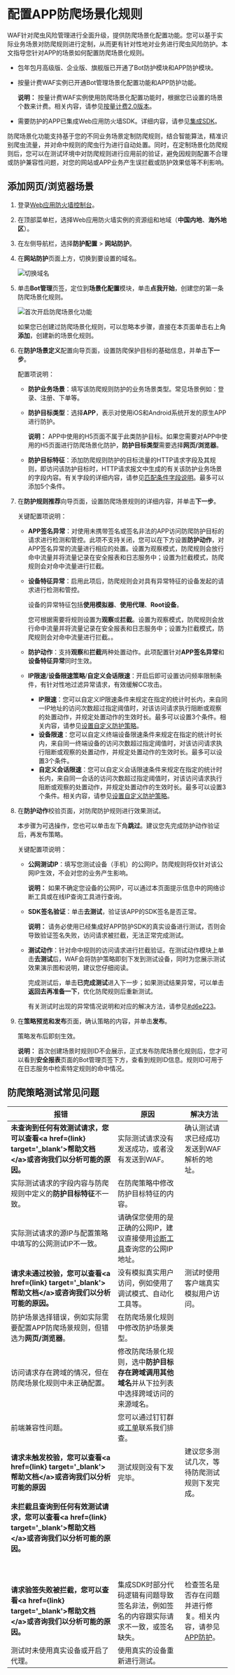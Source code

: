 # 配置APP防爬场景化规则

WAF针对爬虫风险管理进行全面升级，提供防爬场景化配置功能。您可以基于实际业务场景对防爬规则进行定制，从而更有针对性地对业务进行爬虫风险防护。本文指导您针对APP的场景如何配置防爬场景化规则。

-   包年包月高级版、企业版、旗舰版已开通了Bot防护模块和APP防护模块。
-   按量计费WAF实例已开通Bot管理场景化配置功能和APP防护功能。

    **说明：** 按量计费WAF实例使用防爬场景化配置功能时，根据您已设置的场景个数来计费。相关内容，请参见[按量计费2.0版本](/cn.zh-CN/计费与开通服务/按量计费2.0版本.md)。

-   需要防护的APP已集成Web应用防火墙SDK。详细内容，请参见[集成SDK](/cn.zh-CN/网站防护配置/Bot管理/App防护/概述.md)。

防爬场景化功能支持基于您的不同业务场景定制防爬规则，结合智能算法，精准识别爬虫流量，并对命中规则的爬虫行为进行自动处置。同时，在定制场景化防爬规则后，您可以在测试环境中对防爬规则进行应用前的验证，避免因规则配置不合理或防护兼容性问题，对您的网站或APP业务产生误拦截或防护效果低等不利影响。

## 添加网页/浏览器场景

1.  登录[Web应用防火墙控制台](https://yundun.console.aliyun.com/?p=waf)。

2.  在顶部菜单栏，选择Web应用防火墙实例的资源组和地域（**中国内地**、**海外地区**）。

3.  在左侧导航栏，选择**防护配置** \> **网站防护**。

4.  在**网站防护**页面上方，切换到要设置的域名。

    ![切换域名](https://static-aliyun-doc.oss-accelerate.aliyuncs.com/assets/img/zh-CN/1924559951/p77231.png)

5.  单击**Bot管理**页签，定位到**场景化配置**模块，单击**点我开始**，创建您的第一条防爬场景化规则。

    ![首次开启防爬场景化功能](https://static-aliyun-doc.oss-accelerate.aliyuncs.com/assets/img/zh-CN/0790371161/p231714.png)

    如果您已创建过防爬场景化规则，可以忽略本步骤，直接在本页面单击右上角**添加**，创建新的场景化规则。

6.  在**防护场景定义**配置向导页面，设置防爬保护目标的基础信息，并单击**下一步**。

    配置项说明：

    -   **防护业务场景**：填写该防爬规则防护的业务场景类型。常见场景例如：登录、注册、下单等。
    -   **防护目标类型**：选择**APP**，表示对使用iOS和Android系统开发的原生APP进行防护。

        **说明：** APP中使用的H5页面不属于此类防护目标。如果您需要对APP中使用的H5页面进行防爬场景化防护，**防护目标类型**需要选择**网页/浏览器**。

    -   **防护目标特征**：添加防爬规则防护的目标流量的HTTP请求字段及其规则，即访问该防护目标时，HTTP请求报文中生成的有关该防护业务场景的字段内容。有关字段的详细内容，请参见[匹配条件字段说明](/cn.zh-CN/网站防护配置/匹配条件字段说明.md)。最多可以添加5个条件。
7.  在**防护规则推荐**向导页面，设置防爬场景规则的详细内容，并单击**下一步**。

    关键配置项说明：

    -   **APP签名异常**：对使用未携带签名或签名非法的APP访问防爬防护目标的请求进行检测和管控。此项不支持关闭，您可以在下方设置**防护动作**，对APP签名异常的流量进行相应的处置。设置为观察模式，防爬规则会放行命中流量并将流量记录在安全报表和日志服务中；设置为拦截模式，防爬规则会对命中流量进行拦截。
    -   **设备特征异常**：启用此项后，防爬规则会对具有异常特征的设备发起的请求进行检测和管控。

        设备的异常特征包括**使用模拟器**、**使用代理**、**Root设备**。

        您可根据需要将规则设置为**观察**或**拦截**。设置为观察模式，防爬规则会放行命中流量并将流量记录在安全报表和日志服务中；设置为拦截模式，防爬规则会对命中流量进行拦截。。

    -   **防护动作**：支持**观察**和**拦截**两种处置动作。此项配置针对**APP签名异常**和**设备特征异常**同时生效。
    -   **IP限速**/**设备限速策略**/**自定义会话限速**：开启后即可设置访问频率限制条件，有针对性地过滤异常请求，有效缓解CC攻击。
        -   **IP限速**：您可以自定义IP限速条件来规定在指定的统计时长内，来自同一IP地址的访问次数超过指定阈值时，对该访问请求执行阻断或观察的处置动作，并规定处置动作的生效时长。最多可以设置3个条件。相关内容，请参见[设置自定义防护策略](/cn.zh-CN/网站防护配置/访问控制/限流/设置自定义防护策略.md)。
        -   **设备限速**：您可以自定义终端设备限速条件来规定在指定的统计时长内，来自同一终端设备的访问次数超过指定阈值时，对该访问请求执行阻断或观察的处置动作，并规定处置动作的生效时长。最多可以设置3个条件。
        -   **自定义会话限速**：您可以自定义会话限速条件来规定在指定的统计时长内，来自同一会话的访问次数超过指定阈值时，对该访问请求执行阻断或观察的处置动作，并规定处置动作的生效时长。最多可以设置3个条件。相关内容，请参见[设置自定义防护策略](/cn.zh-CN/网站防护配置/访问控制/限流/设置自定义防护策略.md)。
8.  在**防护动作**校验页面，对防爬防护规则进行效果测试。

    本步骤为可选操作，您也可以单击左下角**跳过**。建议您先完成防护动作验证后，再发布策略。

    关键配置项说明：

    -   **公网测试IP**：填写您测试设备（手机）的公网IP。防爬规则将仅针对该公网IP生效，不会对您的业务产生影响。

        **说明：** 如果不确定您设备的公网IP，可以通过本页面提示信息中的网络诊断工具或在线IP查询工具进行查询。

    -   **SDK签名验证**：单击**去测试**，验证该APP的SDK签名是否正常。

        **说明：** 请务必使用已经集成好APP防护SDK的真实设备进行测试，否则会导致验证签名失败，访问请求被拦截，无法正常完成测试。

    -   **测试动作**：针对命中规则的访问请求进行拦截验证。在测试动作模块上单击**去测试**后，WAF会将防护策略即刻下发到测试设备，同时为您展示测试效果演示图和说明，建议您仔细阅读。

        完成测试后，单击**已完成测试**进入下一步；如果测试结果异常，可以单击**返回去再准备一下**，优化防爬规则后重新测试。

        有关测试时出现的异常情况说明和对应的解决方法，请参见[\#d6e223](#d6e223)。

9.  在**策略预览和发布**页面，确认策略的内容，并单击**发布**。

    策略发布后即刻生效。

    **说明：** 首次创建场景时规则ID不会展示，正式发布防爬场景化规则后，您才可以看到**安全报表**页面的Bot管理页签下方，查看到规则ID信息。规则ID可用于在日志服务中检索特定规则的命中情况。


## 防爬策略测试常见问题

|报错|原因|解决方法|
|--|--|----|
|**未查询到任何有效测试请求，您可以查看<a href=\{link\} target='\_blank'\>帮助文档</a\>或咨询我们以分析可能的原因。**|实际测试请求没有发送成功，或者没有发送到WAF。|确认测试请求已经成功发送到WAF解析的地址。|
|实际测试请求的字段内容与防爬规则中定义的**防护目标特征**不一致。|在防爬策略中修改防护目标特征的内容。|
|实际测试请求的源IP与配置策略中填写的公网测试IP不一致。|请确保您使用的是正确的公网IP，建议直接使用[诊断工具](https://cdn.dns-detect.alicdn.com/)查询您的公网IP地址。|
|**请求未通过校验，您可以查看<a href=\{link\} target='\_blank'\>帮助文档</a\>或咨询我们以分析可能的原因。**|没有模拟真实用户访问，例如使用了调试模式、自动化工具等。|测试时使用客户端真实模拟用户访问。|
|防护场景选择错误，例如实际需要配置APP防爬场景规则，但错选为**网页/浏览器**。|在防爬场景化规则中修改防护场景类型。|
|访问请求存在跨域的情况，但在防爬场景化规则中未正确配置。|修改防爬场景化规则，选中**防护目标存在跨域调用其他域名**并从下拉列表中选择跨域访问的来源域名。|
|前端兼容性问题。|您可以通过钉钉群或[工单](https://selfservice.console.aliyun.com/ticket/category/waf/today)联系我们排查。|
|**请求未触发校验，您可以查看<a href=\{link\} target='\_blank'\>帮助文档</a\>或咨询我们以分析可能的原因**|测试规则没有下发完毕。|建议您多测试几次，等待防爬测试规则下发完成。|
|**未拦截且查询到任何有效测试请求，您可以查看<a href=\{link\} target='\_blank'\>帮助文档</a\>或咨询我们以分析可能的原因。**| | |
| | |
| | |
|**请求验签失败被拦截，您可以查看<a href=\{link\} target='\_blank'\>帮助文档</a\>或咨询我们以分析可能的原因。**|集成SDK时部分代码逻辑有问题导致签名非法，例如签名的内容跟实际请求不一致，或签名缺失。|检查签名是否存在问题并进行修复。相关内容，请参见[APP防护](/cn.zh-CN/网站防护配置/Bot管理/App防护/概述.md)。|
|测试时未使用真实设备或开启了代理。|使用真实的设备重新进行测试。|


